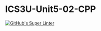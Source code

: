 # ICS3U-Unit5-02-CPP

[![GitHub's Super Linter](https://github.com/mohammedal-ess/ICS3U-Unit5-02-CPP/workflows/GitHub's%20Super%20Linter/badge.svg)](https://github.com/mohammedal-ess/ICS3U-Unit5-02-CPP/actions)
